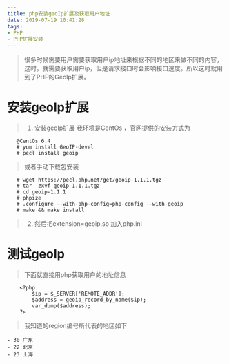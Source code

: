 ```yaml
---
title: php安装geoIp扩展及获取用户地址
date: 2019-07-19 10:41:28
tags:
- PHP
- PHP扩展安装
---
```




> 很多时候需要用户需要获取用户ip地址来根据不同的地区来做不同的内容，这时，就需要获取用户ip，但是请求接口时会影响接口速度。所以这时就用到了PHP的GeoIp扩展。

<!-- toc -->

# 安装geoIp扩展
> 1. 安装geoIp扩展 我环境是CentOs ，官网提供的安装方式为

```
   @CentOs 6.4
   # yum install GeoIP-devel
   # pecl install geoip
```

> 或者手动下载包安装

```
   # wget https://pecl.php.net/get/geoip-1.1.1.tgz
   # tar -zxvf geoip-1.1.1.tgz 
   # cd geoip-1.1.1
   # phpize
   # .configure --with-php-config=php-config --with-geoip
   # make && make install 
```

> 2. 然后把extension=geoip.so 加入php.ini 

# 测试geoIp

>  下面就直接用php获取用户的地址信息

```
    <?php
        $ip = $_SERVER['REMOTE_ADDR'];
        $address = geoip_record_by_name($ip);
        var_dump($address);
    ?>
```

> 我知道的region编号所代表的地区如下

    - 30 广东
    - 22 北京
    - 23 上海